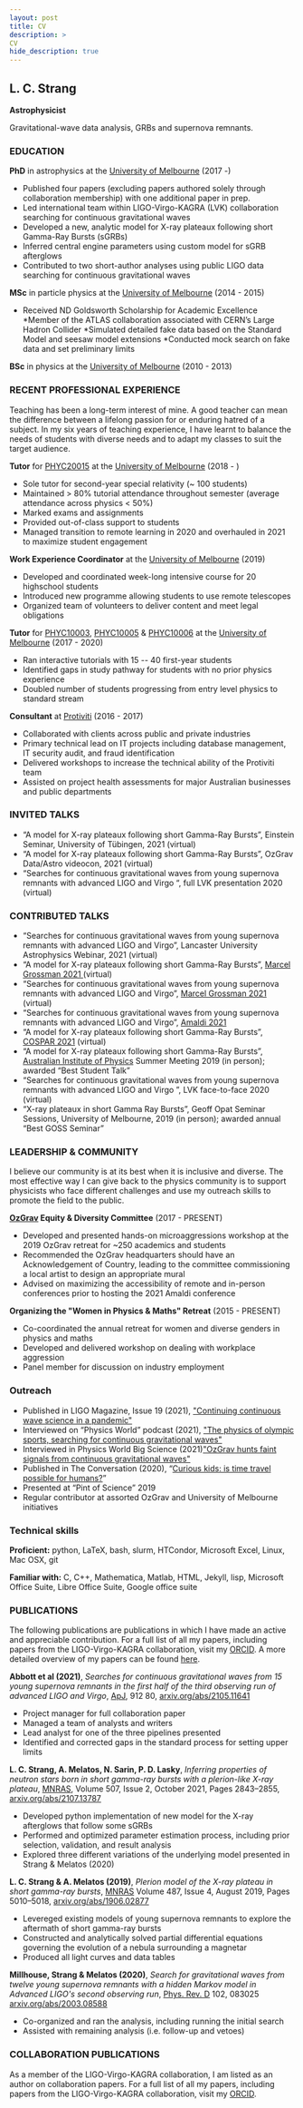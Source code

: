 ```yaml
---
layout: post
title: CV
description: >
CV
hide_description: true
---
```


## L. C. Strang
**Astrophysicist**

Gravitational-wave data analysis, GRBs and supernova remnants.

### EDUCATION
**PhD** in astrophysics at the [University of Melbourne](www.unimelb.edu.au) (2017 -)

* Published four papers (excluding papers authored solely through collaboration membership) with one additional paper in prep. 
* Led international team within LIGO-Virgo-KAGRA (LVK) collaboration searching for continuous gravitational waves
* Developed a new, analytic model for X-ray plateaux following short Gamma-Ray Bursts (sGRBs)
* Inferred central engine parameters using custom model for sGRB afterglows
* Contributed to two short-author analyses using public LIGO data searching for continuous gravitational waves

**MSc** in particle physics at the [University of Melbourne](www.unimelb.edu.au) (2014 - 2015)

* Received ND Goldsworth Scholarship for Academic Excellence
*Member of the ATLAS collaboration associated with CERN’s Large Hadron Collider
*Simulated detailed fake data based on the Standard Model and seesaw model extensions
*Conducted mock search on fake data and set preliminary limits

**BSc** in physics at the [University of Melbourne](www.unimelb.edu.au) (2010 - 2013)

### RECENT PROFESSIONAL EXPERIENCE
Teaching has been a long-term interest of mine. A good teacher can mean the difference between a lifelong passion for or enduring hatred of a subject. In my six years of teaching experience, I have learnt to balance the needs of students with diverse needs and to adapt my classes to suit the target audience. 

**Tutor** for [PHYC20015](https://handbook.unimelb.edu.au/2019/subjects/phyc20015/) at the [University of Melbourne](www.unimelb.edu.au) (2018 - )
* Sole tutor for second-year special relativity (~ 100 students)
* Maintained > 80% tutorial attendance throughout semester (average attendance across physics < 50%)
* Marked exams and assignments
* Provided out-of-class support to students
* Managed transition to remote learning in 2020 and overhauled in 2021 to maximize student engagement

**Work Experience Coordinator** at the [University of Melbourne](www.unimelb.edu.au) (2019)

* Developed and coordinated week-long intensive course for 20 highschool students
* Introduced new programme allowing students to use remote telescopes
* Organized team of volunteers to deliver content and meet legal obligations

**Tutor** for [PHYC10003](https://handbook.unimelb.edu.au/subjects/phyc10003), [PHYC10005](https://handbook.unimelb.edu.au/2019/subjects/phyc10005) & [PHYC10006](https://handbook.unimelb.edu.au/2021/subjects/phyc10006) at the [University of Melbourne](www.unimelb.edu.au) (2017 - 2020)

* Ran interactive tutorials with 15 -- 40 first-year students
* Identified gaps in study pathway for students with no prior physics experience
* Doubled number of students progressing from entry level physics to standard stream

**Consultant** at [Protiviti](www.protiviti.com.au) (2016 - 2017)

* Collaborated with clients across public and private industries
* Primary technical lead on IT projects including database management, IT security audit, and fraud identification
* Delivered workshops to increase the technical ability of the Protiviti team
* Assisted on project health assessments for major Australian businesses and public departments


### INVITED TALKS

* “A model for X-ray plateaux following short Gamma-Ray Bursts”, Einstein Seminar, University of Tübingen, 2021 (virtual)
* “A model for X-ray plateaux following short Gamma-Ray Bursts”,  OzGrav Data/Astro videocon, 2021 (virtual)
* “Searches for continuous gravitational waves from young supernova remnants with advanced LIGO and Virgo “, full LVK presentation 2020  (virtual)

### CONTRIBUTED TALKS

* “Searches for continuous gravitational waves from young supernova remnants with advanced LIGO and Virgo”, Lancaster University Astrophysics Webinar, 2021 (virtual)
* “A model for X-ray plateaux following short Gamma-Ray Bursts”, [Marcel Grossman 2021 ](http://www.icra.it/mg/mg16/) (virtual)
* “Searches for continuous gravitational waves from young supernova remnants with advanced LIGO and Virgo”, [Marcel Grossman 2021 ](http://www.icra.it/mg/mg16/) (virtual)
* “Searches for continuous gravitational waves from young supernova remnants with advanced LIGO and Virgo”, [Amaldi 2021](https://www.amaldi14.org/)
* “A model for X-ray plateaux following short Gamma-Ray Bursts”, [COSPAR 2021](http://www.cospar2021.org/) (virtual)
* “A model for X-ray plateaux following short Gamma-Ray Bursts”, [Australian Institute of Physics](https://physics.org.au/) Summer Meeting 2019 (in person); awarded “Best Student Talk”
* “Searches for continuous gravitational waves from young supernova remnants with advanced LIGO and Virgo ”, LVK face-to-face 2020  (virtual)
* “X-ray plateaux in short Gamma Ray Bursts”, Geoff Opat Seminar Sessions, University of Melbourne, 2019 (in person); awarded annual “Best GOSS Seminar”


### LEADERSHIP & COMMUNITY
I believe our community is at its best when it is inclusive and diverse. The most effective way I can give back to the physics community is to support physicists who face different challenges and use my outreach skills to promote the field to the public.

**[OzGrav](www.ozgrav.com.au) Equity & Diversity Committee** (2017 - PRESENT)
* Developed and presented hands-on microaggressions workshop at the 2019 OzGrav retreat for ~250 academics and students
* Recommended the OzGrav headquarters should have an Acknowledgement of Country, leading to the committee commissioning a local artist to design an appropriate mural
* Advised on maximizing the accessibility of remote and in-person conferences prior to hosting the 2021 Amaldi conference

**Organizing the "Women in Physics & Maths" Retreat** (2015 - PRESENT)

* Co-coordinated the annual retreat for women and diverse genders in physics and maths
* Developed and delivered workshop on dealing with workplace aggression
* Panel member for discussion on industry employment

### Outreach
* Published in LIGO Magazine, Issue 19 (2021), ["Continuing continuous wave science in a pandemic"](https://ligo.org/magazine/LIGO-magazine-issue19.pdf#page=11)
* Interviewed on “Physics World” podcast (2021), ["The physics of olympic sports, searching for continuous gravitational waves"](https://physicsworld.com/a/the-physics-of-olympic-sports-searching-for-continuous-gravitational-waves/)
* Interviewed in Physics World Big Science (2021)["OzGrav hunts faint signals from continuous gravitational waves"](https://prod-physicsworld-iop.content.pugpig.com/blog/2021/09/14/ozgrav-hunts-faint-signals-from-continuous-gravitational-waves/pugpig_index.html)
* Published in The Conversation (2020), “[Curious kids: is time travel possible for humans?](https://theconversation.com/curious-kids-is-time-travel-possible-for-humans-140703)”
* Presented at “Pint of Science” 2019
* Regular contributor at assorted OzGrav and University of Melbourne initiatives

### Technical skills

**Proficient:** python, LaTeX, bash, slurm, HTCondor, Microsoft Excel, Linux, Mac OSX, git

**Familiar with:** C, C++, Mathematica, Matlab, HTML, Jekyll, lisp, Microsoft Office Suite, Libre Office Suite, Google office suite

### PUBLICATIONS
The following publications are publications in which I have made an active and appreciable contribution.
For a full list of all my papers, including papers from the LIGO-Virgo-KAGRA collaboration, visit my [ORCID](https://orcid.org/0000-0001-7834-9235).
A more detailed overview of my papers can be found [here](/papers/). 

**Abbott et al (2021)**, *Searches for continuous gravitational waves from 15 young supernova remnants in the first half of the third observing run of advanced LIGO and Virgo*, [ApJ](https://iopscience.iop.org/article/10.3847/1538-4357/ac17ea), 912 80, [arxiv.org/abs/2105.11641](https://arxiv.org/abs/2105.11641)

* Project manager for full collaboration paper
* Managed a team of analysts and writers
* Lead analyst for one of the three pipelines presented
* Identified and corrected gaps in the standard process for setting upper limits

**L. C. Strang, A. Melatos, N. Sarin, P. D. Lasky**, *Inferring properties of neutron stars born in short gamma-ray bursts with a plerion-like X-ray plateau*, [MNRAS](https://doi.org/10.1093/mnras/stab2210), Volume 507, Issue 2, October 2021, Pages 2843–2855, [arxiv.org/abs/2107.13787](https://arxiv.org/abs/2107.13787)

* Developed python implementation of new model for the X-ray afterglows that follow some sGRBs
* Performed and optimized parameter estimation process, including prior selection, validation, and result analysis
* Explored three different variations of the underlying model presented in Strang & Melatos (2020)

**L. C. Strang & A. Melatos (2019)**, *Plerion model of the X-ray plateau in short gamma-ray bursts*, [MNRAS](https://academic.oup.com/mnras/article-abstract/487/4/5010/5518367) Volume 487, Issue 4, August 2019, Pages 5010–5018, [arxiv.org/abs/1906.02877](https://arxiv.org/abs/1906.02877)

* Levereged existing models of young supernova remnants to explore the aftermath of short gamma-ray bursts
* Constructed and analytically solved partial differential equations governing the evolution of a nebula surrounding a magnetar
* Produced all light curves and data tables

**Millhouse, Strang & Melatos (2020)**, *Search for gravitational waves from twelve young supernova remnants with a hidden Markov model in Advanced LIGO's second observing run*, [Phys. Rev. D](https://journals.aps.org/prd/abstract/10.1103/PhysRevD.102.083025) 102, 083025 [arxiv.org/abs/2003.08588](https://arxiv.org/abs/2003.08588) 

* Co-organized and ran the analysis, including running the initial search
* Assisted with remaining analysis (i.e. follow-up and vetoes)



### COLLABORATION PUBLICATIONS
As a member of the LIGO-Virgo-KAGRA collaboration, I am listed as an author on collaboration papers. 
For a full list of all my papers, including papers from the LIGO-Virgo-KAGRA collaboration, visit my [ORCID](https://orcid.org/0000-0001-7834-9235).

